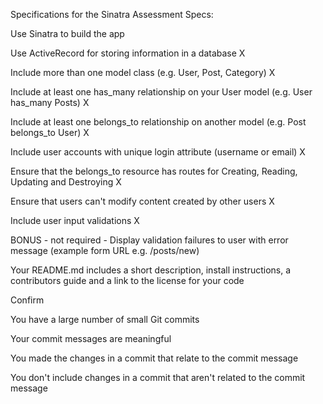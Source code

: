 Specifications for the Sinatra Assessment
Specs:

 Use Sinatra to build the app

 Use ActiveRecord for storing information in a database  X

 Include more than one model class (e.g. User, Post, Category)  X

 Include at least one has_many relationship on your User model (e.g. User has_many Posts)  X

 Include at least one belongs_to relationship on another model (e.g. Post belongs_to User)  X

 Include user accounts with unique login attribute (username or email)  X

 Ensure that the belongs_to resource has routes for Creating, Reading, Updating and Destroying  X

 Ensure that users can't modify content created by other users  X

 Include user input validations X

 BONUS - not required - Display validation failures to user with error message (example form URL e.g. /posts/new)

 Your README.md includes a short description, install instructions, a contributors guide and a link to the license for your code

Confirm

 You have a large number of small Git commits

 Your commit messages are meaningful

 You made the changes in a commit that 
 relate to the commit message

 You don't include changes in a commit that aren't related to the commit message